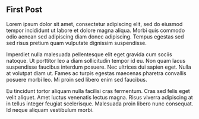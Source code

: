 ## First Post

Lorem ipsum dolor sit amet, consectetur adipiscing elit, sed do eiusmod tempor incididunt ut labore et dolore magna aliqua. Morbi quis commodo odio aenean sed adipiscing diam donec adipiscing. Tempus egestas sed sed risus pretium quam vulputate dignissim suspendisse.

Imperdiet nulla malesuada pellentesque elit eget gravida cum sociis natoque. Ut porttitor leo a diam sollicitudin tempor id eu. Non quam lacus suspendisse faucibus interdum posuere. Nec ultrices dui sapien eget. Nulla at volutpat diam ut. Fames ac turpis egestas maecenas pharetra convallis posuere morbi leo. Mi proin sed libero enim sed faucibus.

Eu tincidunt tortor aliquam nulla facilisi cras fermentum. Cras sed felis eget velit aliquet. Amet luctus venenatis lectus magna. Risus viverra adipiscing at in tellus integer feugiat scelerisque. Malesuada proin libero nunc consequat. Id neque aliquam vestibulum morbi.

